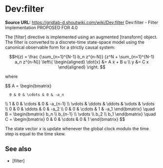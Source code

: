 # Dev:filter

**Source URL:** https://gridlab-d.shoutwiki.com/wiki/Dev:filter
Dev:filter \- Filter implementation  PROPOSED FOR 4.0 

The [filter] directive is implemented using an augmented [transform] object. The filter is converted to a discrete-time state-space model using the canonical observable form for a strictly causal system: 

$$H(z) = \frac {\sum_{n=1}^{N-1} b_n z^{n-N}} {z^N + \sum_{n=1}^{N-1} a_n z^{n-N}}
\left\{
\begin{aligned}
    \dot{x} &= A x + B u \\
    y &= C x
\end{aligned}
\right.
$$

where 

$$ A = \begin{bmatrix} 
    
    
      0 & 0 & \cdots & 0 & -a_n
    

\\\ 1 & 0 & \cdots & 0 & -a_{n-1} \\\ \vdots & \ddots & \ddots & \vdots & \vdots \\\ 0 & 0 & \ddots & 0 & -a_2 \\\ 0 & 0 & \cdots & 1 & -a_1 \end{bmatrix} \quad B = \begin{bmatrix} b_n \\\ b_{n-1} \\\ \vdots \\\ b_2 \\\ b_1 \end{bmatrix} \quad C = \begin{bmatrix} 0 & 0 & \cdots & 0 & 1 \end{bmatrix} $$

The state vector _x_ is update whenever the global clock modulo the time step is equal to the time skew. 

## See also

  * [filter]

